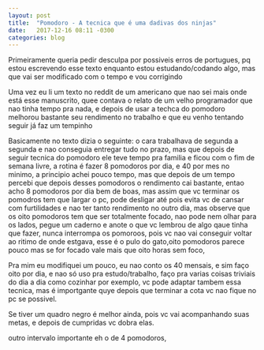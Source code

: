 ```yaml
---
layout: post
title:  "Pomodoro - A tecnica que é uma dadivas dos ninjas"
date:   2017-12-16 08:11 -0300
categories: blog
---
```


Primeiramente queria pedir desculpa por possiveis erros de portugues,  pq estou escrevendo esse texto
enquanto estou estudando/codando algo, mas que vai ser modificado com o tempo e
vou corrigindo

Uma vez eu li um texto no reddit de um americano que nao sei mais onde está esse manuscrito, quee contava o relato de um
velho programador que nao tinha tempo pra nada, e depois de usar a techca do pomodoro melhorou bastante seu rendimento
no trabalho e que eu venho tentando seguir já faz um tempinho



Basicamente no texto dizia o seguinte: o cara trabalhava de segunda a segunda e nao conseguia entregar tudo no prazo, mas
que depois de seguir tecnica do pomodoro ele teve tempo pra familia e ficou com o fim de semana livre, a rotina é fazer
8 pomodoros por dia, e 40 por mes no minimo, a principio achei pouco tempo, mas que depois de um tempo percebi que depois
desses pomodoros o rendimento cai bastante, entao acho 8 pomodoros por dia bem de boas, mas assim que vc terminar os pomodros
tem que largar o pc, pode desligar até pois evita vc de cansar com furtilidades e nao ter tanto rendimento no outro dia, mas
observe que os oito pomodoros tem que ser totalmente focado, nao pode nem olhar para os lados, pegue um caderno e anote
o que vc lembrou de algo qaue tinha que fazer, nunca interrompa os pomoroos, pois vc nao vai conseguir voltar  ao ritimo 
de onde estgava, esse é o pulo do gato,oito pomodoros parece pouco mas se for focado vale mais que oito horas sem foco, 


Pra mim eu modifiquei um pouco, eu nao conto os 40 mensais, e sim faço oito por dia, e nao só uso pra estudo/trabalho, faço
pra varias coisas triviais do dia a dia como cozinhar por exemplo, vc pode adaptar tambem essa tecnica, mas é importgante
quye depois que terminar a cota vc nao fique no pc se possivel.


Se tiver um quadro negro é melhor ainda, pois vc vai acompanhando suas metas, e depois de cumpridas vc dobra elas. 

 outro intervalo importante eh o de 4 pomodoros, 
